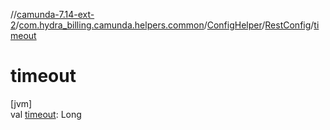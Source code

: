 //[camunda-7.14-ext-2](../../../../index.md)/[com.hydra_billing.camunda.helpers.common](../../index.md)/[ConfigHelper](../index.md)/[RestConfig](index.md)/[timeout](timeout.md)

# timeout

[jvm]\
val [timeout](timeout.md): Long
